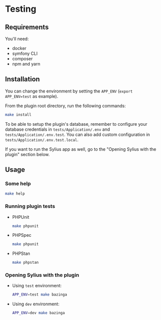 # Testing

## Requirements

You'll need:

- docker
- symfony CLI
- composer
- npm and yarn

## Installation

You can change the environment by setting the `APP_ENV` (`export APP_ENV=test` as example).

From the plugin root directory, run the following commands:

```bash
make install
```

To be able to setup the plugin's database, remember to configure your database credentials in `tests/Application/.env` 
and `tests/Application/.env.test`. You can also add custom configuration in `tests/Application/.env.test.local`.

If you want to run the Sylius app as well, go to the "Opening Sylius with the plugin" section below.

## Usage

### Some help

```bash
make help
```

### Running plugin tests

  - PHPUnit

    ```bash
    make phpunit
    ```

  - PHPSpec

    ```bash
    make phpunit
    ```
    
  - PHPStan
  
    ```bash
    make phpstan
    ```

### Opening Sylius with the plugin

- Using `test` environment:

    ```bash
    APP_ENV=test make bazinga
    ```
    
- Using `dev` environment:

    ```bash
    APP_ENV=dev make bazinga
    ```
